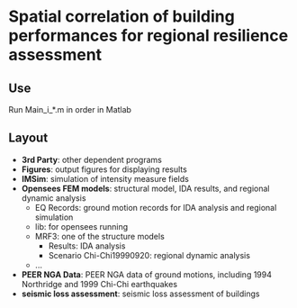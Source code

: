 # Spatial correlation of building performances for regional resilience assessment

## Use
Run Main_i_*.m in order in Matlab

##  Layout

 - **3rd Party**: other dependent programs
 - **Figures**: output figures for displaying results
 - **IMSim**: simulation of intensity measure fields
 - **Opensees FEM models**: structural model, IDA results, and regional dynamic analysis
	 - EQ Records: ground motion records for IDA analysis and regional simulation
	 - lib: for opensees running
	 - MRF3: one of the structure models
		 - Results: IDA analysis
		 - Scenario Chi-Chi19990920: regional dynamic analysis
	 - ...
 - **PEER NGA Data**: PEER NGA data of ground motions, including 1994 Northridge and 1999 Chi-Chi earthquakes
 - **seismic loss assessment**: seismic loss assessment of buildings

